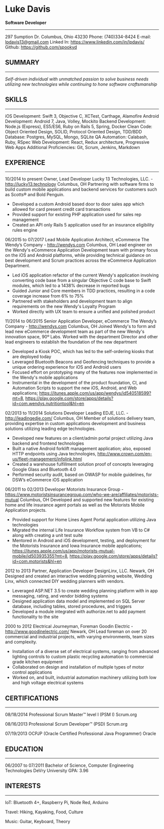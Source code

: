 # Luke Davis

**Software Developer**

---

297 Sumption Dr.
Columbus, Ohio 43230
Phone: (740)334-8424
E-mail: lpdavis13@gmail.com
Linked In: https://www.linkedin.com/in/lpdavis/
Github: https://github.com/spookyd

## SUMMARY

---

*Self-driven individual with unmatched passion to solve business needs utilizing new technologies while continuing to hone software craftsmanship*

## SKILLS

---

iOS Development: Swift 3, Objective C, XCTest, Carthage, Alamofire
Android Development: Android 7, Java, Volley, Mockito
Backend Development: Node.js (Express), ES5/ES6, Ruby on Rails 5, Spring, Docker
Clean Code: Object Oriented Design, SOLID, Protocol Oriented Design, TDD/BDD
Database: Postgres, MySQL, Mongo, SQLite
QA Automation: Calabash, Ruby, RSpec
Web Development: React, Redux architecture, Progressive Web Apps
Additional Proficiencies: Git, Scrum, Jenkins, Markdown

## EXPERIENCE

---


10/2014 to present
Owner, Lead Developer
Lucky 13 Technologies, LLC.  - http://lucky13.technology
Columbus, OH
Partnering with software firms to build custom mobile applications and backend services for customers such as Scotts® and Bold Penguin.

* Developed a custom Android based door to door sales app which allowed for card present credit card transactions
* Provided support for existing PHP application used for sales rep management
* Created an API only Rails 5 application used for an insurance eligibility rules engine

06/2015 to 07/2017
Lead Mobile Application Architect, eCommerce
The Wendy’s Company  - http://wendys.com
Columbus, OH
Lead engineer on the Wendy's eCommerce Application Development team with primary focus on the iOS and Android platforms, while providing technical guidance on best development and Scrum practices across the eCommerce Application Department.

* Led iOS application refactor of the current Wendy's application involving converting code base from a singular Objective C code base to Swift modules, which led to a 1438% decrease in reported bugs
* Guided Junior and Core members in TDD practices, resulting in a code coverage increase from 6% to 75%
* Partnered with stakeholders and development team to align requirements on the new Wendy's Loyalty Program
* Worked directly with UX team to ensure a unified and polished product

11/2014 to 06/2015
Senior Application Developer, eCommerce
The Wendy’s Company  - http://wendys.com
Columbus, OH
Joined Wendy's to form and lead new eCommerce development team as part of the new Wendy's innovation space, 90º Labs. Worked with the department Director and other lead engineers to establish the foundation of the new department

* Developed a Kiosk POC, which has led to the self-ordering kiosks that are deployed today
* Leveraged Bluetooth Beacons and Geofencing techniques to provide a unique ordering experience for iOS and Android users
* Focused effort on prototyping many of the features now implemented in the Wendy's mobile applications
* Instrumental in the development of the product foundation, CI, and Automation Scripts to support the new iOS, Android, and Web applications; https://itunes.apple.com/us/app/wendys/id540518599?mt=8, https://play.google.com/store/apps/details?id=com.wendys.nutritiontool&hl=en

02/2013 to 11/2014
Solutions Developer
Leading EDJE, LLC.  - http://leadingedje.com/
Columbus, OH
Member of solutions delivery team, providing expertise in custom applications development and business solutions utilizing leading edge technologies.

* Developed new features on a client/admin portal project utilizing Java backend and frontend technologies
* Built a native Android forklift management application; also, exposed HTTP endpoints using Java technologies, http://www.crown.com/en-us/fleet-management/infolink.html
* Created a warehouse fulfillment solution proof of concepts leveraging Google Glass and Bluetooth 4.0
* Performed security audit, based on OWASP for mobile guidelines, for DSW’s eCommerce iOS application

06/2011 to 02/2013
Developer
Motorists Insurance Group  - https://www.motoristsinsurancegroup.com/who-we-are/affiliates/motorists-mutual
Columbus, OH
Developed and supported new features for existing home and life insurance agent portals as well as the Motorists Mobile Application projects.

* Provided support for Home Lines Agent Portal application utilizing Java technologies
* Migrated the internal Life Insurance Workflow system from VB to C# along with creating a unit test suite
* Mentored in Android and iOS development, testing, and deployment for the Motorists Insurance and Iowa Insurance mobile applications; https://itunes.apple.com/us/app/motorists-mutual-mobile/id503935355?mt=8, https://play.google.com/store/apps/details?id=com.motorists&hl=en

2012 to 2013
Partner, Application Developer
DesignLinx, LLC. 
Newark, OH
Designed and created an interactive wedding planning website, Wedding Linx, which connected DIY wedding planners with vendors.

* Leveraged ASP.NET 3.5 to create wedding planning platform with in app messaging, rating, and vendor bidding systems
* Designed application data model and implemented on SQL Server database, including tables, stored procedures, and triggers
* Developed a module integrated with authorize.net to add payment functionality to the site

2000 to 2012
Electrical Journeyman, Foreman
Goodin Electric  - http://www.goodinelectric.com/
Newark, OH
Lead foreman on over 20 commercial and industrial projects, with varying environments, team sizes and complexity.

* Installation of a diverse set of electrical systems, ranging from advanced lighting controls to custom plastic recycling automation to commercial grade kitchen equipment
* Collaborated on design and installation of multiple types of motor control applications
* Worked on, and built, industrial automation machinery utilizing both low and high voltage electrical systems


## CERTIFICATIONS

---


08/18/2014
Professional Scrum Master™ level I (PSM I)
Scrum.org

08/16/2013
Professional Scrum Developer™ (PSD)
Scrum.org

07/19/2013
OCPJP (Oracle Certified Professional Java Programmer)
Oracle


## EDUCATION

---


06/2007 to 07/2011
Bachelor of Science, Computer Engineering Technologies
DeVry University
GPA: 3.96


## INTERESTS

---


IoT: Bluetooth 4+, Raspberry Pi, Node Red, Arduino

Travel: Hiking, Kayaking, Food, Culture

Music: Guitar, Keyboard, Theory
